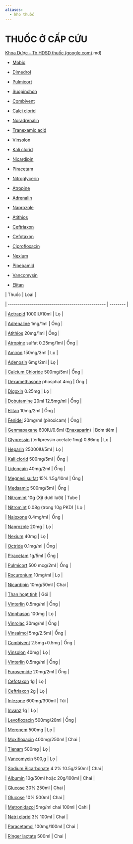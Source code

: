 ```yaml
---
aliases:
  - kho thuốc
---
```

# THUỐC Ở CẤP CỨU  
  
  
[Khoa Dược - Tờ HDSD thuốc (google.com)](google.com).md)  
  
- [Mobic](Mobic.md)  
- [Dimedrol](./Drug/Dimedrol.md)  
- [Pulmicort](Pulmicort.md)  
- [Suopinchon](Suopinchon.md)  
- [Combivent](./Combivent.md)  
- [Calci clorid](Calci%20clorid.md)  
- [Noradrenalin](Noradrenalin.md)  
- [Tranexamic acid](./Tranexamic%20acid.md)  
- [Vinsolon](./Drug/Methylprednisolone.md)  
- [Kali clorid](./Kali%20clorid.md)  
- [Nicardipin](./Sun-Nicar.md)  
- [Piracetam](Piracetam.md)  
- [Nitroglycerin](./Drug/Nitroglycerin.md)  
- [Atropine](./Drug/Atropine.md)  
- [Adrenalin](./Drug/Epinephrine.md)  
- [Naprozole](Naprozole.md)  
- [Atithios](Atithios.md)  
- [Ceftriaxon](./Ceftriaxon.md)  
- [Cefotaxon](Cefotaxon.md)  
- [Ciprofloxacin](Ciprofloxacin.md)  
- [Nexium](./Drug/Esomeprazole.md)  
- [Pipebamid](Pipebamid.md)  
- [Vancomysin](Vancomysin.md)  
- [Elitan](./Drug/Metoclopramide.md)  
  
  
| Thuốc                                             | Loại     |  
| ------------------------------------------------- | -------- |  
| [Actrapid](Actrapid.md) 1000IU/10ml                          | Lọ       |  
| [Adrenaline](./Drug/Epinephrine.md) 1mg/1ml               | Ống      |  
| [Atithios](Atithios.md) 20mg/1ml                             | Ống      |  
| [Atropine](./Drug/Atropine.md) sulfat 0.25mg/1ml                    | Ống      |  
| [Amiron](Amiron.md) 150mg/3ml                              | Lọ       |  
| [Adenosin](Adenosin.md) 6mg/2ml                              | Lọ       |  
| [Calcium Chloride](./Drug/Calcium%20Gluconate.md) 500mg/5ml | Ống      |  
| [Dexamethasone](Dexamethasone.md) phosphat 4mg                    | Ống      |  
| [Digoxin](Digoxin.md) 0.25mg                                | Lọ       |  
| [Dobutamine](./Drug/Dobutamine.md) 20ml 12.5mg/ml                     | Ống      |  
| [Elitan](./Drug/Metoclopramide.md) 10mg/2ml               | Ống      |  
| [Fenidel](Fenidel.md) 20mg/ml (piroxicam)                   | Ống      |  
| [Genmapaxane](Genmapaxane.md) 600IU/0.6ml ([Enaxaparin](Enaxaparin.md))      | Bơm tiêm |  
| [Glypressin](Glypressin.md) (terlipressin acetate 1mg) 0.86mg  | Lọ       |  
| [Heparin](./Drug/Heparin.md) 25000IU/5ml                           | Lọ       |  
| [Kali clorid](./Kali%20clorid.md) 500mg/5ml                         | Ống      |  
| [Lidoncain](./Lidoncain.md) 40mg/2ml                            | Ống      |  
| [Megnesi sulfat](Megnesi%20sulfat.md) 15% 1.5g/10ml                  | Ống      |  
| [Medsamic](./Tranexamic%20acid.md) 500mg/5ml           | Ống      |  
| [Nitromint](Nitromint.md) 10g (Xịt dưới lưỡi)                 | Tube     |  
| [Nitromint](Nitromint.md) 0.08g (trong 10g PKD)               | Lọ       |  
| [Naloxone](Naloxone.md) 0.4mg/ml                             | Ống      |  
| [Naprozole](Naprozole.md) 20mg                                | Lọ       |  
| [Nexium](./Drug/Esomeprazole.md) 40mg                     | Lọ       |  
| [Octride](Octride.md) 0.1mg/ml                              | Ống      |  
| [Piracetam](Piracetam.md) 1g/5ml                              | Ống      |  
| [Pulmicort](Pulmicort.md) 500 mcg/2ml                         | Ống      |  
| [Rocuronium](./Drug/Rocuronium.md) 10mg/ml                            | Lọ       |  
| [Nicardipin](./Sun-Nicar.md) 10mg/50ml                           | Chai     |  
| [Than hoạt tính](Than%20ho%E1%BA%A1t%20t%C3%ADnh.md)                                | Gói      |  
| [Vinterlin](Vinterlin.md) 0.5mg/ml                            | Ống      |  
| [Vinphason](Vinphason.md) 100mg                               | Lọ       |  
| [Vinrolac](./Vinrolac.md) 30mg/ml                              | Ống      |  
| [Vinsalmol](Salbutamol.md) 5mg/2.5ml               | Ống      |  
| [Combivent](./Combivent.md) 2.5mg+0.5mg                         | Ống      |  
| [Vinsolon](./Drug/Methylprednisolone.md) 40mg                       | Lọ       |  
| [Vinterlin](Vinterlin.md) 0.5mg/ml                            | Ống      |  
| [Furosemide](./Drug/Furosemide.md) 20mg/2ml                           | Ống      |  
| [Cefotaxon](Cefotaxon.md) 1g                                  | Lọ       |  
| [Ceftriaxon](./Ceftriaxon.md) 2g                                 | Lọ       |  
| [Inlezone](Inlezone.md) 600mg/300ml                          | Túi      |  
| [Invanz](Invanz.md) 1g                                     | Lọ       |  
| [Levofloxacin](Levofloxacin.md) 500mg/20ml                       | Ống      |  
| [Meronem](Meronem.md) 500mg                                 | Lọ       |  
| [Moxifloxacin](Moxifloxacin.md) 400mg/250ml                      | Chai     |  
| [Tienam](Tienam.md) 500mg                                  | Lọ       |  
| [Vancomycin](Vancomycin.md) 500,g                              | Lọ       |  
| [Sodium Bicarbonate](./Drug/Sodium%20Bicarbonate.md) 4.2% 10.5g/250ml           | Chai     |  
| [Albumin](Albumin.md) 10g/50ml hoặc 20g/100ml               | Chai     |  
| [Glucose](../Glucose.md) 30% 250ml                             | Chai     |  
| [Glucose](../Glucose.md) 10% 500ml                             | Chai     |  
| [Metronidazol](Metronidazol.md) 5mg/ml chai 100ml                | Cahi     |  
| [Natri clorid](Natri%20clorid.md) 3% 100ml                         | Chai     |  
| [Paracetamol](Paracetamol.md) 100mg/100ml                       | Chai     |  
| [Ringer lactate](Ringer%20lactate.md) 500ml                          | Chai     |  
